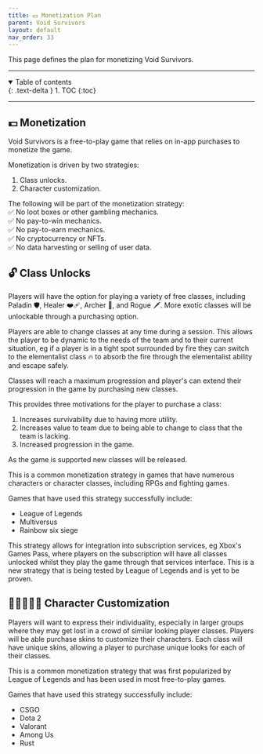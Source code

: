 ```yaml
---
title: 💵 Monetization Plan
parent: Void Survivors
layout: default
nav_order: 33
---
```


This page defines the plan for monetizing Void Survivors.

----

<details open markdown="block">
  <summary>
    Table of contents
  </summary>
  {: .text-delta }
1. TOC
{:toc}
</details>

----

## 💵 Monetization

Void Survivors is a free-to-play game that relies on in-app purchases to monetize the game.

Monetization is driven by two strategies:
1. Class unlocks.
2. Character customization.

The following will be part of the monetization strategy:\
✅ No loot boxes or other gambling mechanics.\
✅ No pay-to-win mechanics.\
✅ No pay-to-earn mechanics.\
✅ No cryptocurrency or NFTs.\
✅ No data harvesting or selling of user data.

## 🔓 Class Unlocks

Players will have the option for playing a variety of free classes, including Paladin 🛡️,  Healer ❤️‍🩹, Archer 🏹, and Rogue 🗡️. More exotic classes will be unlockable through a purchasing option.

Players are able to change classes at any time during a session. This allows the player to be dynamic to the needs of the team and to their current situation, eg if a player is in a tight spot surrounded by fire they can switch to the elementalist class 🔥 to absorb the fire through the elementalist ability and escape safely.

Classes will reach a maximum progression and player's can extend their progression in the game by purchasing new classes.

This provides three motivations for the player to purchase a class:
1. Increases survivability due to having more utility.
2. Increases value to team due to being able to change to class that the team is lacking.
3. Increased progression in the game.

As the game is supported new classes will be released.

This is a common monetization strategy in games that have numerous characters or character classes, including RPGs and fighting games.

Games that have used this strategy successfully include:
* League of Legends
* Multiversus
* Rainbow six siege

This strategy allows for integration into subscription services, eg Xbox's Games Pass, where players on the subscription will have all classes unlocked whilst they play the game through that services interface. This is a new strategy that is being tested by League of Legends and is yet to be proven.

## 🎩👒🤠🧑‍🎄 Character Customization

Players will want to express their individuality, especially in larger groups where they may get lost in a crowd of similar looking player classes. Players will be able purchase skins to customize their characters. Each class will have unique skins, allowing a player to purchase unique looks for each of their classes.

This is a common monetization strategy that was first popularized by League of Legends and has been used in most free-to-play games.

Games that have used this strategy successfully include:
* CSGO
* Dota 2
* Valorant
* Among Us
* Rust